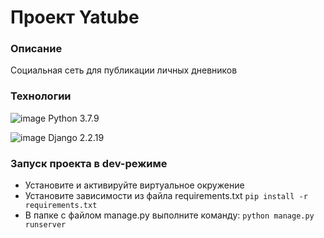 # Проект Yatube
### Описание
Социальная сеть для публикации личных дневников
### Технологии
![image](https://img.shields.io/badge/Python-FFD43B?style=for-the-badge&logo=python&logoColor=blue) Python 3.7.9

![image](https://img.shields.io/badge/Django-092E20?style=for-the-badge&logo=django&logoColor=green) Django 2.2.19
### Запуск проекта в dev-режиме
- Установите и активируйте виртуальное окружение
- Установите зависимости из файла requirements.txt 
	 ``` pip install -r requirements.txt ``` 
- В папке с файлом manage.py выполните команду: 
	 ``` python manage.py runserver ``` 
